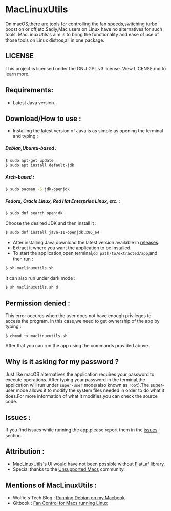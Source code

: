 # MacLinuxUtils
On macOS,there are tools for controlling the fan speeds,switching turbo boost on or off,etc.Sadly,Mac users on Linux have no alternatives for such tools.
MacLinuxUtils's aim is to bring the functionality and ease of use of those tools on Linux distros,all in one package.

## LICENSE
This project is licensed under the GNU GPL v3 license. View LICENSE.md to learn more.

## Requirements:
- Latest Java version.

## Download/How to use : 
- Installing the latest version of Java is as simple as opening the terminal and typing :

##### Debian,Ubuntu-based :
```bash
$ sudo apt-get update
$ sudo apt install default-jdk
```

##### Arch-based :
```bash
$ sudo pacman -S jdk-openjdk
```

##### Fedora, Oracle Linux, Red Hat Enterprise Linux, etc. : 
```bash
$ sudo dnf search openjdk
```
Choose the desired JDK and then install it :

```bash
$ sudo dnf install java-11-openjdk.x86_64
```

- After installing Java,download the latest version available in [releases](https://github.com/datcuandrei/MacLinuxUtils/releases).
- Extract it where you want the application to be installed.
- To start the application,open terminal,``cd path/to/extracted/app``,and then run :
```bash
$ sh maclinuxutils.sh
```
It can also run under dark mode :
```bash
$ sh maclinuxutils.sh d
```

## Permission denied : 
This error occures when the user does not have enough privileges to access the program.
In this case,we need to get ownership of the app by typing :
```bash
$ chmod +x maclinuxutils.sh
```
After that you can run the app using the commands provided above.

## Why is it asking for my password ?
Just like macOS alternatives,the application requires your password to execute operations.
After typing your password in the terminal,the application will run under `super-user` mode(also known as `root`).The super-user mode allows it to modify the system files needed in order to do what it does.For more information of what it modifies,you can check the source code. 

## Issues : 
If you find issues while running the app,please report them in the [issues](https://github.com/datcuandrei/MacLinuxUtils/issues) section.

## Attribution : 
- MacLinuxUtils's UI would have not been possible without [FlatLaf](https://www.formdev.com/flatlaf/) library.
- Special thanks to the [Unsupported Macs](https://discord.gg/XbbWAsE) community.

## Mentions of MacLinuxUtils : 
- Wolfie's Tech Blog : [Running Debian on my Macbook](https://wolfiestech.blogspot.com/2020/10/running-debian-on-my-macbook.html)
- Gitbook : [Fan Control for Macs running Linux](https://datcu-andrei-2.gitbook.io/maclinuxfancontrol/)

